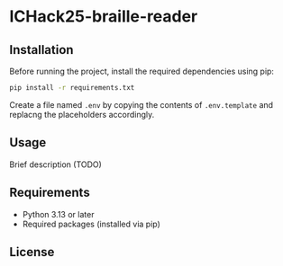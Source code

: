# ICHack25-braille-reader

## Installation

Before running the project, install the required dependencies using pip:

```sh
pip install -r requirements.txt
```

Create a file named `.env` by copying the contents of `.env.template` and replacng the placeholders accordingly.

## Usage

Brief description (TODO)


## Requirements
- Python 3.13 or later
- Required packages (installed via pip)

## License

